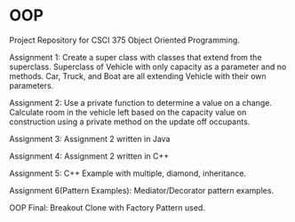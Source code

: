 # OOP

Project Repository for CSCI 375 Object Oriented Programming.

Assignment 1:
Create a super class with classes that extend from the superclass.
  Superclass of Vehicle with only capacity as a parameter and no methods.
  Car, Truck, and Boat are all extending Vehicle with their own parameters.

Assignment 2:
Use a private function to determine a value on a change.
  Calculate room in the vehicle left based on the capacity value on construction
  using a private method on the update off occupants.

Assignment 3:
Assignment 2 written in Java

Assignment 4:
Assignment 2 written in C++

Assignment 5:
C++ Example with multiple, diamond, inheritance.

Assignment 6(Pattern Examples):
Mediator/Decorator pattern examples.

OOP Final:
Breakout Clone with Factory Pattern used.
